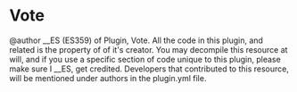 # Vote
@author __ES (ES359) of Plugin, Vote.
 All the code in this plugin, and related is the property
 of of it's creator. You may decompile this resource at will, and if you use a specific section of code unique
 to this plugin, please make sure I __ES, get credited.
 Developers that contributed to this resource, will be mentioned under authors in the plugin.yml file.
